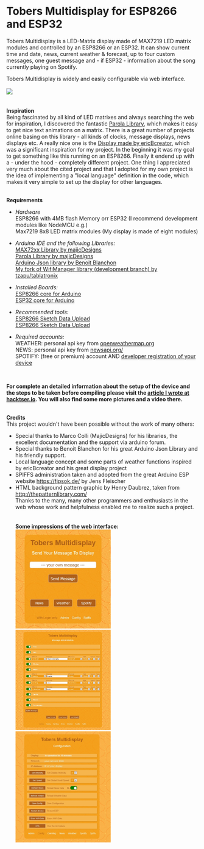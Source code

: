 # Tobers Multidisplay for ESP8266 and ESP32
Tobers Multidisplay is a LED-Matrix display made of MAX7219 LED matrix modules and controlled by an ESP8266 or an ESP32. It can show current time and date, news, current weather & forecast, up to four custom messages, one guest message and - if ESP32 - information about the song currently playing on Spotify.

Tobers Multidisplay is widely and easily configurable via web interface.<br><br>
<img src="showcase/Multidisplay_final.jpg" width="500">
<br><br>

**Inspiration**<br>
Being fascinated by all kind of LED matrixes and always searching the web for inspiration, I discovered the fantastic [Parola Library](https://github.com/MajicDesigns/MD_Parola), which makes it easy to get nice text animations on a matrix.
There is a great number of projects online basing on this library - all kinds of clocks, message displays, news displays etc. A really nice one is the [Display made by ericBcreator](https://www.hackster.io/ericBcreator/1024-led-matrix-wifi-message-board-with-menu-web-interface-1b2666), which was a significant inspiration for my project. In the beginning it was my goal to get something like this running on an ESP8266. Finally it endend up with a - under the hood - completely different project. One thing I appreciated very much about the cited project and that I adopted for my own project is the idea of implementing a "local language" definition in the code, which makes it very simple to set up the display for other languages.
<br><br>

**Requirements**<br>
* *Hardware*<br>
ESP8266 with 4MB flash Memory orr ESP32 (I recommend development modules like NodeMCU e.g.)<br>
Max7219 8x8 LED matrix modules (My display is made of eight modules)<br>

* *Arduino IDE and the following Libraries:*<br>
[MAX72xx Library by majicDesigns](https://github.com/MajicDesigns/MD_MAX72XX)<br>
[Parola Library by majicDesigns](https://github.com/MajicDesigns/MD_Parola)<br>
[Arduino Json library by Benoit Blanchon](https://github.com/bblanchon/ArduinoJson)<br>
[My fork of WifiManager library (development branch) by tzapu/tablatronix](https://github.com/ElToberino/WiFiManager_for_Multidisplay)<br>

* *Installed Boards:*<br>
[ESP8266 core for Arduino](https://github.com/esp8266/Arduino)<br>
[ESP32 core for Arduino](https://github.com/espressif/arduino-esp32)<br>

* *Recommended tools:*<br>
[ESP8266 Sketch Data Upload](https://github.com/esp8266/arduino-esp8266fs-plugin)<br>
[ESP8266 Sketch Data Upload](https://github.com/me-no-dev/arduino-esp32fs-plugin)<br>

* *Required accounts:*<br>
WEATHER: personal api key from [openweathermap.org](https://openweathermap.org/)<br>
NEWS: personal api key from [newsapi.org/](https://newsapi.org/)<br>
SPOTIFY: (free or premium) account AND [developer registration of your device](https://developer.spotify.com/dashboard/)<br>
<br>

**For complete an detailed information about the setup of the device and the steps to be taken before compiling please visit the [article I wrote at hacktser.io](https://www.hackster.io/eltoberino/tobers-multidisplay-for-esp8266-and-esp32-17cac9). You will also find some more pictures and a video there.**<br><br>

**Credits**<br>
This project wouldn't have been possible without the work of many others:
* Special thanks to Marco Colli (MajicDesigns) for his libraries, the excellent documentation and the support via arduino forum.
* Special thanks to Benoit Blanchon for his great Arduino Json Library and his friendly support.
* Local language concept and some parts of weather functions inspired by ericBcreator and his great display project
* SPIFFS administration taken and adopted from the great Arduino ESP website https://fipsok.de/ by Jens Fleischer
* HTML background pattern graphic by Henry Daubrez, taken from http://thepatternlibrary.com/<br>
Thanks to the many, many other programmers and enthusiasts in the web whose work and helpfulness enabled me to realize such a project.<br>
<br><br>
**Some impressions of the web interface:**<br>
<img src="showcase/public.jpg" width="250">&nbsp;<img src="showcase/admin.jpg" width="250">&nbsp;<img src="showcase/config.jpg" width="250">
<br>
